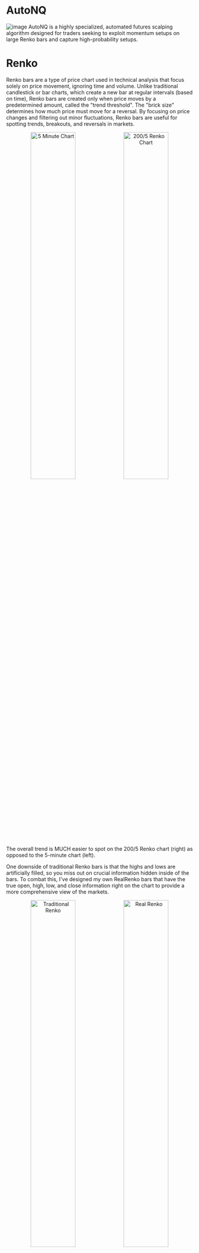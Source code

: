 # AutoNQ
![image](https://github.com/user-attachments/assets/8da7ae07-99e3-4641-9766-c23e75611a85)
AutoNQ is a highly specialized, automated futures scalping algorithm designed for traders seeking to exploit momentum setups on large Renko bars and capture high-probability setups.

# Renko
Renko bars are a type of price chart used in technical analysis that focus solely on price movement, ignoring time and volume. Unlike traditional candlestick or bar charts, which create a new bar at regular intervals (based on time), Renko bars are created only when price moves by a predetermined amount, called the "trend threshold". The "brick size" determines how much price must move for a reversal. By focusing on price changes and filtering out minor fluctuations, Renko bars are useful for spotting trends, breakouts, and reversals in markets.

<p align="center">
  <img src="https://github.com/user-attachments/assets/32b49902-0f19-4058-9a54-85cc5ba571bb" alt="5 Minute Chart" width="49%"/>
  <img src="https://github.com/user-attachments/assets/e6737158-0f3e-429b-a71e-a83625d02320" alt="200/5 Renko Chart" width="49%"/>
</p>

The overall trend is MUCH easier to spot on the 200/5 Renko chart (right) as opposed to the 5-minute chart (left).

One downside of traditional Renko bars is that the highs and lows are artificially filled, so you miss out on crucial information hidden inside of the bars. To combat this, I've designed my own RealRenko bars that have the true open, high, low, and close information right on the chart to provide a more comprehensive view of the markets.

<p align="center">
  <img src="https://github.com/user-attachments/assets/520f39a7-9476-4cd7-8d72-56dc2f866f27" alt="Traditional Renko" width="49%"/>
  <img src="https://github.com/user-attachments/assets/253a6b95-d5b9-4438-a7e1-8ee3f3a74547" alt="Real Renko" width="49%"/>
</p>

# Automated News Filter

The AutoNQ strategy includes a built-in news filter that efficiently manages the impact of US economic news events on trading. To ensure that trades are not executed during volatile periods triggered by important economic announcements, this filter automatically scans for US economic news and adjusts trading behavior accordingly.

#### Key Features:
- **Automatic News Scanning**: The news filter automatically scans online sources for upcoming US economic news events.
- **Local Data Storage**: To minimize the number of requests sent to the news provider's website, the news data is saved locally on your computer. This ensures the system is optimized for speed and efficiency, reducing the need to frequently poll for updates.
- **News Impact Categories**: The filter categorizes news events by their impact level (high, medium, or low) and allows you to set custom rules to avoid trading before and after these events. For example, you can configure the strategy to avoid trading 30 minutes before and after high-impact news events.
- **Customizable Timing**: Users can customize the number of minutes before and after a news event during which trading should be halted.

#### How It Works:
1. **Initial News Fetch**: When the strategy is launched, it automatically pulls the latest US economic news from a designated website.
2. **Local Storage**: The news is stored in a local file on your computer, ensuring that future requests are minimized and trading efficiency is maintained.
3. **Dynamic Updates**: The filter checks periodically for new events and updates the local file accordingly, keeping your trading strategy synchronized with the latest market conditions.

This feature helps to protect your trades from unexpected volatility due to news events while also optimizing system performance by minimizing external requests.

# Parameters

The AutoNQ strategy includes various customizable parameters that allow you to fine-tune the trading behavior to your preferences and specific market conditions. Below is a detailed explanation of these parameters, categorized by their purpose.

#### 1. **Time Settings**
These parameters allow you to define the time window during which the strategy will be active, as well as market session times.

- **Start Time**: Defines the time when the strategy begins trading.
- **End Time**: Defines the time when the strategy stops trading.
- **Market Open**: Sets the time when the market opens, used to define market session boundaries.

#### 2. **Trade Management Settings**
These parameters are crucial for managing the trades placed by the strategy, including risk parameters and scaling rules.

- **Stop Loss (Ticks)**: The number of ticks for the stop-loss order from the entry price.
- **Take Profit (Ticks)**: The number of ticks for the take-profit order from the entry price.
- **Base Contracts**: Defines the number of base contracts to trade.
- **Multiplier 1**: Multiplier for position sizing when certain conditions are met.
- **Multiplier 2**: Second multiplier for advanced position scaling.
- **Reversal Confirmation Bars**: Number of bars to confirm a reversal before taking action.
- **Volume Threshold**: Minimum volume required for a trade setup to be valid.

#### 3. **News Filter Settings**
The news filter allows the strategy to avoid trading around economic news events, which can cause high volatility and unpredictable price movements.

- **Avoid High Impact News**: Avoids trading during high-impact news events.
- **Minutes Before/After High Impact News**: Defines how long before and after high-impact news the strategy should stop trading.
- **Avoid Medium Impact News**: Avoids trading during medium-impact news events.
- **Minutes Before/After Medium Impact News**: Defines how long before and after medium-impact news the strategy should stop trading.
- **Avoid Low Impact News**: Avoids trading during low-impact news events.
- **Minutes Before/After Low Impact News**: Defines how long before and after low-impact news the strategy should stop trading.

#### 4. **Risk Management Settings**
These parameters allow you to set profit and loss limits to protect your capital.

- **Daily Profit Target ($)**: Maximum profit goal for the trading day. Once reached, the strategy stops trading.
- **Daily Max Loss ($)**: Maximum loss allowed for the trading day. Once reached, the strategy stops trading.
- **Total Profit Target ($)**: Overall profit goal for the strategy session. Once reached, no further trades will be placed.
- **Total Max Loss ($)**: Maximum allowable loss for the strategy session. Once reached, the strategy halts trading.

